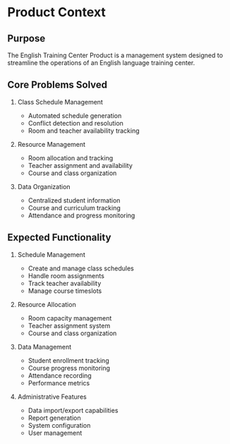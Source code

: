# Product Context

## Purpose
The English Training Center Product is a management system designed to streamline the operations of an English language training center.

## Core Problems Solved
1. Class Schedule Management
   - Automated schedule generation
   - Conflict detection and resolution
   - Room and teacher availability tracking

2. Resource Management
   - Room allocation and tracking
   - Teacher assignment and availability
   - Course and class organization

3. Data Organization
   - Centralized student information
   - Course and curriculum tracking
   - Attendance and progress monitoring

## Expected Functionality
1. Schedule Management
   - Create and manage class schedules
   - Handle room assignments
   - Track teacher availability
   - Manage course timeslots

2. Resource Allocation
   - Room capacity management
   - Teacher assignment system
   - Course and class organization

3. Data Management
   - Student enrollment tracking
   - Course progress monitoring
   - Attendance recording
   - Performance metrics

4. Administrative Features
   - Data import/export capabilities
   - Report generation
   - System configuration
   - User management